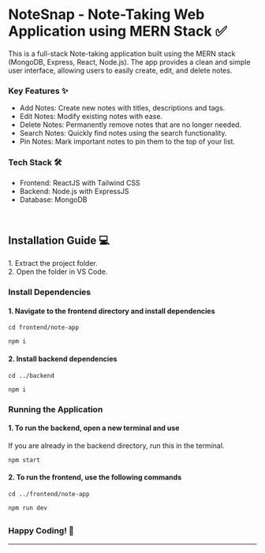 # NoteSnap - Note-Taking Web Application using MERN Stack ✅

This is a full-stack Note-taking application built using the MERN stack (MongoDB, Express, React, Node.js). The app provides a clean and simple user interface, allowing users to easily create, edit, and delete notes.

<h3>Key Features ✨</h3>

- Add Notes: Create new notes with titles, descriptions and tags.
- Edit Notes: Modify existing notes with ease.
- Delete Notes: Permanently remove notes that are no longer needed.
- Search Notes: Quickly find notes using the search functionality.
- Pin Notes: Mark important notes to pin them to the top of your list.

<h3>Tech Stack 🛠️</h3>

- Frontend: ReactJS with Tailwind CSS
- Backend: Node.js with ExpressJS
- Database: MongoDB

<br>

<h2>Installation Guide 💻</h2>
1. Extract the project folder. <br>
2. Open the folder in VS Code. 



<h3>Install Dependencies</h3>

<h4>1. Navigate to the frontend directory and install dependencies</h4>

```
cd frontend/note-app
```
```
npm i
```

<h4>2. Install backend dependencies</h4>

```
cd ../backend
```
```
npm i
```

<h3>Running the Application</h3>
<h4>1. To run the backend, open a new terminal and use</h4>
<p>If you are already in the backend directory, run this in the terminal.</p>

```
npm start
```

<h4>2. To run the frontend, use the following commands</h4>

```
cd ../frontend/note-app
```
```
npm run dev
```

<h2> </h2>

<h3>Happy Coding! 🎉</h3>

---
